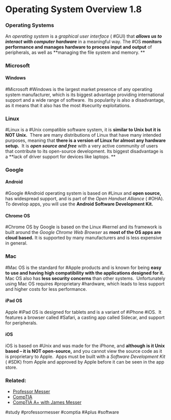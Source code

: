 # Operating System Overview 1.8

### Operating Systems

An *operating system* is a *graphical user interface* ( #GUI) that ***allows us to interact with computer hardware*** in a meaningful way. The #OS **monitors performance and manages hardware to process input and output** of peripherals, as well as **managing the file system and memory. **

### Microsoft 

#### Windows

#Microsoft #Windows is the largest market presence of any operating system manufacturer, which is its biggest advantage providing international support and a wide range of software.  Its popularity is also a disadvantage, as it means that it also has the most #security exploitations.

### Linux

#Linux is a #Unix compatible software system, it is **similar to Unix but it is NOT Unix.**  There are many distributions of Linux that have many intended purposes, meaning that **there is a version of Linux for almost any hardware setup.**  It is ***open source and free*** with a very active community of users that contribute to its open-source development. Its biggest disadvantage is a **lack of driver support for devices like laptops. **

### Google

#### Android 

#Google #Android operating system is based on #Linux and **open source,** has widespread support, and is part of the *Open Handset Alliance* ( #OHA).  To develop apps, you will use the **Android Software Development Kit.**

#### Chrome OS

#Chrome OS by Google is based on the Linux #kernel and its framework is built around the *Google Chrome Web Browser* as **most of the OS apps are cloud based.** It is supported by many manufacturers and is less expensive in general. 

### Mac

#Mac OS is the standard for #Apple products and is known for being **easy to use and having high compatibility with the applications designed for it.** Mac OS also has **less security concerns** than other systems.  Unfortunately using Mac OS requires #proprietary #hardware, which leads to less support and higher costs for less performance.

#### iPad OS

Apple #iPad OS is designed for tablets and is a variant of #iPhone #iOS.  It features a browser called #Safari, a casting app called Sidecar, and support for peripherals.

#### iOS

iOS is based on #Unix and was made for the iPhone, and **although is it Unix based – it is NOT open-source,** and you cannot view the source code as it is proprietary to Apple.  Apps must be built with a *Software Development Kit* ( #SDK) from Apple and approved by Apple before it can be seen in the app store.

### Related:
- [Professor Messer](https://www.professormesser.com/free-a-plus-training/220-1102/220-1102-video/operating-systems-overview-220-1102/ "Professor Messer A+ Guide")
- [CompTIA](https://www.comptia.org/ "CompTIA Homepage")
- [CompTIA A+ with James Messer](CompTIA%20A+%20with%20James%20Messer.md)

#study #professormesser #comptia #Aplus #software 
